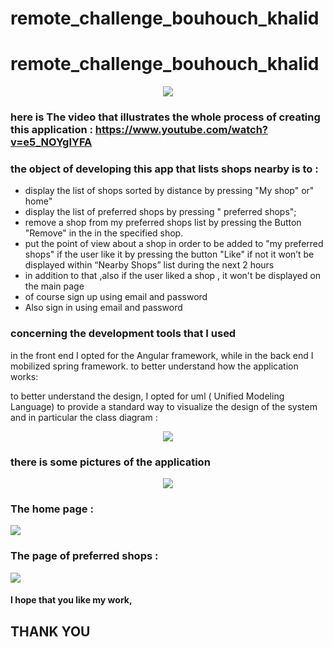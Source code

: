 # remote_challenge_bouhouch_khalid
# remote_challenge_bouhouch_khalid
<p align="center"> 
<img  src="https://i.ibb.co/7R720GM/mockup.png">
</p>
<h3>here is The video that illustrates the whole process of creating this application : <a href="https://www.youtube.com/watch?v=e5_NOYgIYFA">https://www.youtube.com/watch?v=e5_NOYgIYFA</a></h3>
<h3>the object of developing this app that lists shops nearby is to :</h3>
<ul>
  <li>display the list of shops sorted by distance by pressing "My shop" or" home"</li>
  <li>display the list of preferred shops by pressing " preferred shops";</li>
  <li>remove a shop from my preferred shops list by pressing the Button "Remove" in the in the specified shop.</li>
  <li>put the point of view about a shop in order to be added to "my preferred shops" if the user like it  by pressing the button "Like" if not it won’t be displayed within “Nearby Shops” list during the next 2 hours</li>
  <li>in addition to that ,also if the user liked a shop , it won't be displayed on the main page</li>
  <li>of course sign up using  email and password</li>
   <li>Also sign in using  email and password</li>
  </ul>


<h3>concerning the development tools that I used</h3>
in the front end I opted for the Angular framework, while in the back end I mobilized spring framework.
to better understand how the application works:

to better understand the design, I opted for uml ( Unified Modeling Language) to provide a standard way to visualize the design of the system and in particular the class diagram :

<p align="center"> 
<img  src="https://i.ibb.co/x5PpKq3/Class-Diagram-for-ATM-Example-1.png">
</p>

<h3>there is some pictures of the application </h3>
<p align="center"> 
<img  src="https://i.ibb.co/xqRT1QP/screencapture-127-0-0-1-4200-index-2019-12-13-22-39-08.png">
  <h3>The home page : </h3>
 <img  src="https://i.ibb.co/T1vTKQW/screencapture-127-0-0-1-4200-home-2019-12-13-22-56-42.png">
 <h3>The page of preferred shops : </h3>
  <img  src="https://i.ibb.co/LCfTkc3/screencapture-127-0-0-1-4200-prefered-2019-12-13-22-58-26.png">
</p>
<h4>I hope that you like my work,</h4>
<h2>THANK YOU</h2>
